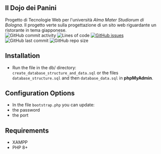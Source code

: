 ## Il Dojo dei Panini
Progetto di Tecnologie Web per l'università _Alma Mater Studiorum di Bologna_.
Il progetto verte sulla progettazione di un sito web riguardante un ristorante in tema giapponese. \
![GitHub commit activity](https://img.shields.io/github/commit-activity/m/Luca-Ale/Il-dojo-dei-panini?style=plastic)
![Lines of code](https://img.shields.io/tokei/lines/github.com/Luca-Ale/Il-dojo-dei-panini?style=plastic)
[![GitHub issues](https://img.shields.io/github/issues/Luca-Ale/Il-dojo-dei-panini?style=plastic)](https://github.com/Luca-Ale/Il-dojo-dei-panini/issues)
![GitHub last commit](https://img.shields.io/github/last-commit/Luca-Ale/Il-dojo-dei-panini?style=plastic)
![GitHub repo size](https://img.shields.io/github/repo-size/Luca-Ale/Il-dojo-dei-panini?style=plastic)

## Installation
- Run the file in the db/ directory: `create_database_structure_and_data.sql` or the files `database_structure.sql` and then `database_data.sql` in **phpMyAdmin**.

## Configuration Options
- In the file `bootstrap.php` you can update:
- the password
- the port

## Requirements
- XAMPP
- PHP 8+
